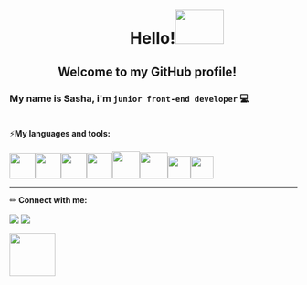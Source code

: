 <h1 align="center">⠀⠀⠀⠀Hello!<img src="https://c.tenor.com/tuvk4qUAcaUAAAAi/baby-yoda-star-wars.gif" width="85" height="60"></h1>

<h2 align="center">Welcome to my GitHub profile! <img src="https://img.icons8.com/color/38/000000/like--v1.png" height="17"/></h2>

### My name is Sasha, i'm `junior front-end developer` 💻<br><br>
⚡**My languages and tools:**<br><br>
<img src="https://img.icons8.com/color/48/000000/html-5--v1.png" width="45" height="45"/><img src="https://img.icons8.com/color/48/000000/css3.png" width="45" height="45"/><img src="https://img.icons8.com/color/48/000000/sass-avatar.png" width="45" height="45"/><img src="https://img.icons8.com/color/48/000000/javascript--v1.png" width="45" height="45"/><img src="https://cdn.icon-icons.com/icons2/2108/PNG/512/react_icon_130845.png" width="48" height="48"/><img src="https://cdn.icon-icons.com/icons2/2108/PNG/512/git_icon_130933.png" width="49" height="46"/><img src="https://img.icons8.com/fluency/48/000000/figma.png" width="40" height="40"/><img src="https://img.icons8.com/color/48/000000/visual-studio-code-2019.png" width="40" height="40"/>

<hr>

✏ **Connect with me:**<br><br>
<a href="mailto:sbykoderova94@gmail.com"><img src="https://img.icons8.com/color/41/000000/message-squared.png"/></a>
<a href="https://t.me/sbykoderova"><img src="https://img.icons8.com/fluency/40/000000/telegram-app.png"/></a>
<p><img src="https://c.tenor.com/nN_-M2QfN3sAAAAi/baby-yoda-star-wars.gif" width="80" height="75"></p>
